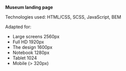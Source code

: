 <b>Museum landing page</b>

Technologies used: HTML/CSS, SCSS, JavaScript, BEM

Adapted for:
- Large screens 2560px
- Full HD 1920px
- The design 1600px
- Notebook 1280px
- Tablet 1024
- Mobile (> 320px)
